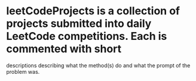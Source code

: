 # leetCodeProjects is a collection of projects submitted into daily LeetCode competitions. Each is commented with short
descriptions describing what the method(s) do and what the prompt of the problem was.
